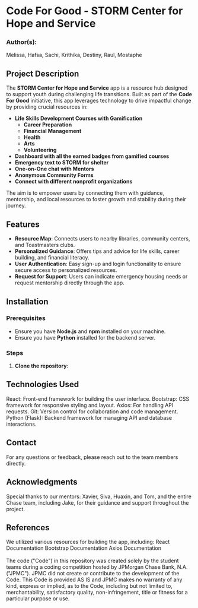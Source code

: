 # Code For Good - STORM Center for Hope and Service

### Author(s): 
Melissa, Hafsa, Sachi, Krithika, Destiny, Raul, Mostaphe

## Project Description
The **STORM Center for Hope and Service** app is a resource hub designed to support youth during challenging life transitions. Built as part of the **Code For Good** initiative, this app leverages technology to drive impactful change by providing crucial resources in:

- **Life Skills Development Courses with Gamification**
  - **Career Preparation**
  - **Financial Management**
  - **Health**
  - **Arts**
  - **Volunteering**
- **Dashboard with all the earned badges from gamified courses**
- **Emergency text to STORM for shelter**
- **One-on-One chat with Mentors**
- **Anonymous Community Forms**
- **Connect with different nonprofit organizations**


The aim is to empower users by connecting them with guidance, mentorship, and local resources to foster growth and stability during their journey.

## Features
- **Resource Map**: Connects users to nearby libraries, community centers, and Toastmasters clubs.
- **Personalized Guidance**: Offers tips and advice for life skills, career building, and financial literacy.
- **User Authentication**: Easy sign-up and login functionality to ensure secure access to personalized resources.
- **Request for Support**: Users can indicate emergency housing needs or request mentorship directly through the app.

## Installation

### Prerequisites
- Ensure you have **Node.js** and **npm** installed on your machine.
- Ensure you have **Python** installed for the backend server.

### Steps
1. **Clone the repository**:
  
## Technologies Used
React: Front-end framework for building the user interface.
Bootstrap: CSS framework for responsive styling and layout.
Axios: For handling API requests.
Git: Version control for collaboration and code management.
Python (Flask): Backend framework for managing API and database interactions.

## Contact
For any questions or feedback, please reach out to the team members directly.

## Acknowledgments
Special thanks to our mentors: Xavier, Siva, Huaxin, and Tom, and the entire Chase team, including Jake, for their guidance and support throughout the project.

## References
We utilized various resources for building the app, including:
React Documentation
Bootstrap Documentation
Axios Documentation
 <br /> <br /> The code ("Code") in this repository was created solely by the student teams during a coding competition hosted by JPMorgan Chase Bank, N.A. ("JPMC"). JPMC did not create or contribute to the development of the Code. This Code is provided AS IS and JPMC makes no warranty of any kind, express or implied, as to the Code, including but not limited to, merchantability, satisfactory quality, non-infringement, title or fitness for a particular purpose or use.